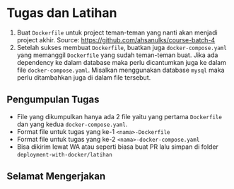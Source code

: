 # Tugas dan Latihan


1. Buat `Dockerfile` untuk project teman-teman yang nanti akan menjadi project akhir. Source: https://github.com/ahsanulks/course-batch-4
2. Setelah sukses membuat `Dockerfile`, buatkan juga `docker-compose.yaml` yang memanggil `Dockerfile` yang sudah teman-teman buat. Jika ada dependency ke dalam database maka perlu dicantumkan juga ke dalam file `docker-compose.yaml`. Misalkan menggunakan database `mysql` maka perlu ditambahkan juga di dalam file tersebut.

## Pengumpulan Tugas
* File yang dikumpulkan hanya ada 2 file yaitu yang pertama `Dockerfile` dan yang kedua `docker-compose.yaml`.
* Format file untuk tugas yang ke-1 `<nama>-Dockerfile`
* Format file untuk tugas yang ke-2 `<nama>-docker-compose.yaml`
* Bisa dikirim lewat WA atau seperti biasa buat PR lalu simpan di folder `deployment-with-docker/latihan`


## Selamat Mengerjakan
